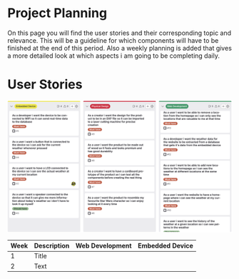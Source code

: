 # Project Planning

On this page you will find the user stories and their corresponding topic and relevance. This will be a guideline for which components will have to be finished at the end of this period. Also a weekly planning is added that gives a more detailed look at which aspects i am going to be completing daily.

# User Stories
![Git issues board](assets/Git_issues.png)

| Week       | Description | Web Development | Embedded Device |
| ----------- | ----------- | --------------- | --------------- |
| 1     | Title       | 
| 2  | Text        |
